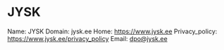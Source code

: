 
# JYSK

Name: JYSK
Domain: jysk.ee
Home: https://www.jysk.ee
Privacy_policy: https://www.jysk.ee/privacy_policy
Email: dpo@jysk.ee
